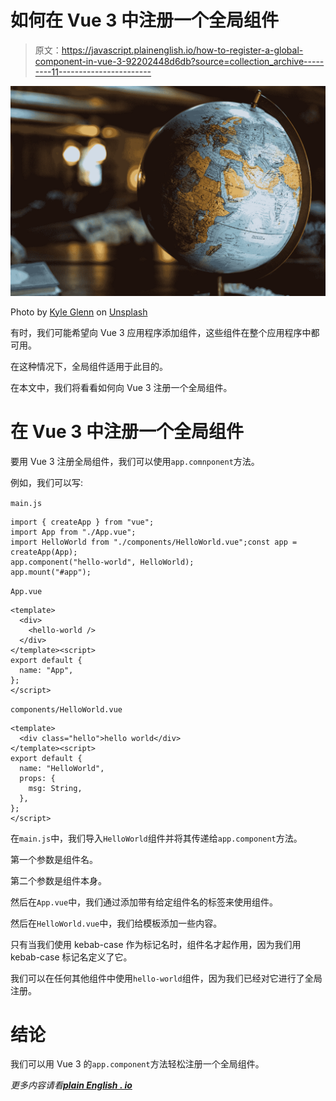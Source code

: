 # 如何在 Vue 3 中注册一个全局组件

> 原文：<https://javascript.plainenglish.io/how-to-register-a-global-component-in-vue-3-92202448d6db?source=collection_archive---------11----------------------->

![](img/a3a2df4e33d866845563fe60e4d5b173.png)

Photo by [Kyle Glenn](https://unsplash.com/@kylejglenn?utm_source=medium&utm_medium=referral) on [Unsplash](https://unsplash.com?utm_source=medium&utm_medium=referral)

有时，我们可能希望向 Vue 3 应用程序添加组件，这些组件在整个应用程序中都可用。

在这种情况下，全局组件适用于此目的。

在本文中，我们将看看如何向 Vue 3 注册一个全局组件。

# 在 Vue 3 中注册一个全局组件

要用 Vue 3 注册全局组件，我们可以使用`app.comnponent`方法。

例如，我们可以写:

`main.js`

```
import { createApp } from "vue";
import App from "./App.vue";
import HelloWorld from "./components/HelloWorld.vue";const app = createApp(App);
app.component("hello-world", HelloWorld);
app.mount("#app");
```

`App.vue`

```
<template>
  <div>
    <hello-world />
  </div>
</template><script>
export default {
  name: "App",
};
</script>
```

`components/HelloWorld.vue`

```
<template>
  <div class="hello">hello world</div>
</template><script>
export default {
  name: "HelloWorld",
  props: {
    msg: String,
  },
};
</script>
```

在`main.js`中，我们导入`HelloWorld`组件并将其传递给`app.component`方法。

第一个参数是组件名。

第二个参数是组件本身。

然后在`App.vue`中，我们通过添加带有给定组件名的标签来使用组件。

然后在`HelloWorld.vue`中，我们给模板添加一些内容。

只有当我们使用 kebab-case 作为标记名时，组件名才起作用，因为我们用 kebab-case 标记名定义了它。

我们可以在任何其他组件中使用`hello-world`组件，因为我们已经对它进行了全局注册。

# 结论

我们可以用 Vue 3 的`app.component`方法轻松注册一个全局组件。

*更多内容请看*[***plain English . io***](http://plainenglish.io)